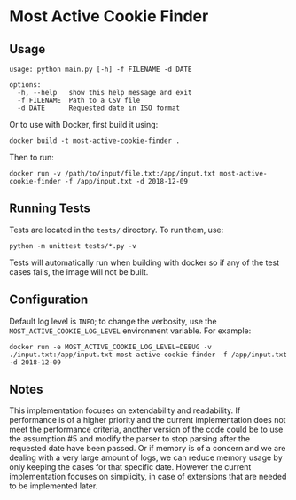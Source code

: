 Most Active Cookie Finder
==
Usage
---
```
usage: python main.py [-h] -f FILENAME -d DATE

options:
  -h, --help   show this help message and exit
  -f FILENAME  Path to a CSV file
  -d DATE      Requested date in ISO format
```

Or to use with Docker, first build it using:
```
docker build -t most-active-cookie-finder .
```
Then to run:
```
docker run -v /path/to/input/file.txt:/app/input.txt most-active-cookie-finder -f /app/input.txt -d 2018-12-09
```

Running Tests
---
Tests are located in the `tests/` directory. To run them, use:
```
python -m unittest tests/*.py -v
```
Tests will automatically run when building with docker so if any of the test cases fails, the image will not be built.

Configuration
---
Default log level is `INFO`; to change the verbosity, use the `MOST_ACTIVE_COOKIE_LOG_LEVEL` environment variable. For example:
```
docker run -e MOST_ACTIVE_COOKIE_LOG_LEVEL=DEBUG -v ./input.txt:/app/input.txt most-active-cookie-finder -f /app/input.txt -d 2018-12-09
```


Notes
---
This implementation focuses on extendability and readability. If performance is of a higher priority and the current implementation does not meet the performance criteria, another version of the code could be to use the assumption \#5 and modify the parser to stop parsing after the requested date have been passed. Or if memory is of a concern and we are dealing with a very large amount of logs, we can reduce memory usage by only keeping the cases for that specific date. However the current implementation focuses on simplicity, in case of extensions that are needed to be implemented later.